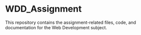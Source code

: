 # WDD_Assignment
This repository contains the assignment-related files, code, and documentation for the Web Development subject.
